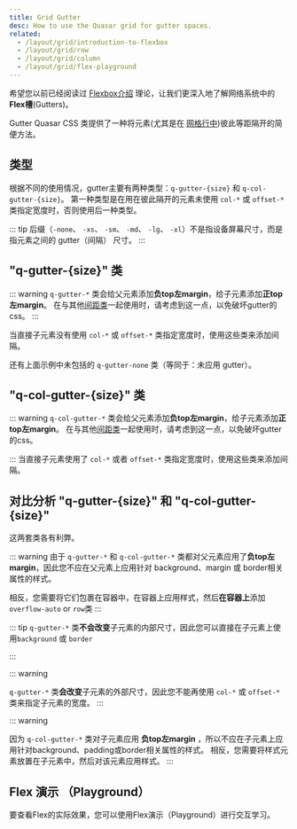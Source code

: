 ```yaml
---
title: Grid Gutter
desc: How to use the Quasar grid for gutter spaces.
related:
  - /layout/grid/introduction-to-flexbox
  - /layout/grid/row
  - /layout/grid/column
  - /layout/grid/flex-playground
---
```


希望您以前已经阅读过 [Flexbox介绍](/layout/grid/introduction-to-flexbox) 理论，让我们更深入地了解网络系统中的**Flex槽**(Gutters)。

Gutter Quasar CSS 类提供了一种将元素(尤其是在 [网格行中](/layout/grid/row))彼此等距隔开的简便方法。

## 类型
根据不同的使用情况，gutter主要有两种类型：`q-gutter-{size}` 和  `q-col-gutter-{size}`。 第一种类型是在用在彼此隔开的元素未使用 `col-*` 或 `offset-*` 类指定宽度时，否则使用后一种类型。

::: tip
后缀（`-none`、 `-xs`、 `-sm`、 `-md`、 `-lg`、 `-xl`）不是指设备屏幕尺寸，而是指元素之间的 gutter（间隔） 尺寸。
:::

## "q-gutter-{size}" 类

::: warning
`q-gutter-*` 类会给父元素添加**负top左margin**，给子元素添加**正top左margin**。 在与其他[间距类](/style/spacing)一起使用时，请考虑到这一点，以免破坏gutter的css。
:::

当直接子元素没有使用 `col-*` 或 `offset-*` 类指定宽度时，使用这些类来添加间隔。

<doc-example title="q-gutter 的大小" file="grid/GutterSize" />

还有上面示例中未包括的 `q-gutter-none` 类（等同于：未应用 gutter）。

<doc-example title="只添加水平方向的间隔" file="grid/GutterHorizontal" />

<doc-example title="只添加垂直方向的间隔" file="grid/GutterVertical" />

<doc-example title="添加水平方向和垂直方向大小不同的间隔" file="grid/GutterMixed" />

## "q-col-gutter-{size}" 类

::: warning
`q-col-gutter-*` 类会给父元素添加**负top左margin**，给子元素添加**正top左margin**。 在与其他[间距类](/style/spacing)一起使用时，请考虑到这一点，以免破坏gutter的css。

:::
当直接子元素使用了 `col-*` 或者 `offset-*` 类指定宽度时，使用这些类来添加间隔。

<doc-example title="q-col-gutter 的大小" file="grid/ColGutterSize" />

<doc-example title="只添加水平方向的间隔" file="grid/ColGutterHorizontal" />

<doc-example title="只添加垂直方向的间隔" file="grid/ColGutterVertical" />

<doc-example title="添加水平方向和垂直方向大小不同的间隔" file="grid/ColGutterMixed" />

## 对比分析 "q-gutter-{size}" 和 "q-col-gutter-{size}"

这两套类各有利弊。

::: warning
由于 `q-gutter-*` 和 `q-col-gutter-*` 类都对父元素应用了**负top左margin**，因此您不应在父元素上应用针对 background、margin 或 border相关属性的样式。

相反，您需要将它们包裹在容器中，在容器上应用样式，然后**在容器上**添加`overflow-auto` or `row`类
:::

<doc-example title="设置父元素样式" file="grid/ParentStyling" />

::: tip
`q-gutter-*` 类**不会改变**子元素的内部尺寸，因此您可以直接在子元素上使用`background` 或 `border`

:::

::: warning

`q-gutter-*` 类**会改变**子元素的外部尺寸，因此您不能再使用 `col-*` 或 `offset-*` 类来指定子元素的宽度。
:::

<doc-example title="子元素大小对比" file="grid/ChildrenSizeCompare" />
::: warning

因为 `q-col-gutter-*` 类对子元素应用 **负top左margin** ，所以不应在子元素上应用针对background、padding或border相关属性的样式。 相反，您需要将样式元素放置在子元素中，然后对该元素应用样式。
:::

<doc-example title="设置子元素的样式" file="grid/ChildrenStyling" />

## Flex 演示 （Playground）
要查看Flex的实际效果，您可以使用Flex演示（Playground）进行交互学习。

<q-btn push color="brand-primary" icon-right="launch" label="Flex Playground" to="/layout/grid/flex-playground" />
